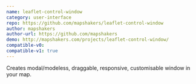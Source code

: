 ```yaml
---
name: leaflet-control-window
category: user-interface
repo: https://github.com/mapshakers/leaflet-control-window
author: mapshakers
author-url: https://github.com/mapshakers
demo: http://mapshakers.com/projects/leaflet-control-window/
compatible-v0:
compatible-v1: true
---
```


Creates modal/modeless, draggable, responsive, customisable window in your map.
